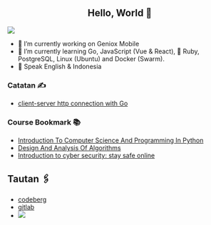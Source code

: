 <p>
  <h2 align="center">Hello, World 👋 <br>
  
 
    
  </h2>
</p>

![](https://komarev.com/ghpvc/?username=aysf)
<br/>
- 🔭 I’m currently working on Geniox Mobile
- 🌱 I’m currently learning Go, JavaScript (Vue & React), 💎 Ruby, PostgreSQL, Linux (Ubuntu) and Docker (Swarm).
- 💬 Speak English & Indonesia


### Catatan ✍️    
- [client-server http connection with Go](https://github.com/aysf/clientserver-http-go)

### Course Bookmark 📚   
- [Introduction To Computer Science And Programming In Python](https://ocw.mit.edu/courses/6-0001-introduction-to-computer-science-and-programming-in-python-fall-2016/)
- [Design And Analysis Of Algorithms](https://ocw.mit.edu/courses/6-046j-design-and-analysis-of-algorithms-spring-2015/)
- [Introduction to cyber security: stay safe online](https://www.open.edu/openlearn/science-maths-technology/introduction-cyber-security-stay-safe-online/content-section-overview?active-tab=description-tab)

## Tautan 🖇️
 - [codeberg](https://codeberg.org/ayw)
 - [gitlab](https://gitlab.com/wicak)
 - <a href="https://www.codewars.com/users/aysf"><img src="https://www.codewars.com/users/aysf/badges/small"> </a> <br>

<!--

## Exercise Time

### Fundamental
- Installation
- Math Operator
- Control flow
- Iteration
- Data Type
- OOP
- Concurency
### Algorithm
- FizzBuzz
- Palindrome
- Travelling Salesman Problem

## my favorite programming languages: 


<p align="center">
  <br>
  <a href="https://www.gnu.org/software/bash/" title="bash"><img src="https://bashlogo.com/img/symbol/svg/full_colored_dark.svg" width="65"/></a>
  <a href="https://go.dev/" title="go programming language"><img src="https://github.com/aysf/img/blob/master/favpng_go-programming-language-computer-programming-programmer.png" width="55"/></a>
  <a href="https://developer.mozilla.org/en-US/docs/Web/JavaScript" title="JavaScript"><img src="https://upload.wikimedia.org/wikipedia/commons/6/6a/JavaScript-logo.png" width="55"/></a>
  <a href="https://www.python.org/" title="python"><img src="https://upload.wikimedia.org/wikipedia/commons/c/c3/Python-logo-notext.svg" width="55"/></a>
  <a href="https://www.ruby-lang.org/en" title="ruby"><img src="https://upload.wikimedia.org/wikipedia/commons/7/73/Ruby_logo.svg" width="55"/></a>
 

**aysf/aysf** is a ✨ _special_ ✨ repository because its `README.md` (this file) appears on your GitHub profile.

Here are some ideas to get you started:

- 🔭 I’m currently working on ...
- 🌱 I’m currently learning ...
- 👯 I’m looking to collaborate on ...
- 🤔 I’m looking for help with ...
- 💬 Ask me about ...
- 😄 Pronouns: ...
- ⚡ Fun fact: ...

### Highlighted Repo ✨    
- [learning client-server app with http](https://github.com/aysf/clientserver-http-go)
- [nusa-theme](https://github.com/aysf/nusa-theme) -> web theme collection
- [belajar-koding](https://github.com/aysf/belajar-koding) -> note for learning coding


[![My github stats](https://github-readme-stats.vercel.app/api?username=aysf&show_icons=true&theme=radical)](https://github.com/aysf/github-readme-stats)  [![Top Langs](https://github-readme-stats.vercel.app/api/top-langs/?username=aysf&show_icons=true&theme=radical&layout=compact)](https://github.com/aysf/github-readme-stats)

  <a href="https://www.ruby-lang.org/" title="python"><img src="https://upload.wikimedia.org/wikipedia/commons/thumb/7/73/Ruby_logo.svg/800px-Ruby_logo.svg.png" width="55"/></a>
  <a href="https://www.rust-lang.org/" title="python"><img src="https://rustacean.net/more-crabby-things/owoferris.svg" width="55"/></a>
</p>

-->
